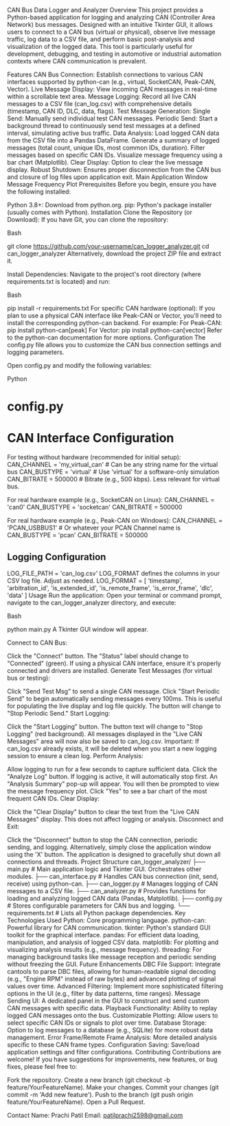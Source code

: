 CAN Bus Data Logger and Analyzer
Overview
This project provides a Python-based application for logging and analyzing CAN (Controller Area Network) bus messages. Designed with an intuitive Tkinter GUI, it allows users to connect to a CAN bus (virtual or physical), observe live message traffic, log data to a CSV file, and perform basic post-analysis and visualization of the logged data. This tool is particularly useful for development, debugging, and testing in automotive or industrial automation contexts where CAN communication is prevalent.

Features
CAN Bus Connection: Establish connections to various CAN interfaces supported by python-can (e.g., virtual, SocketCAN, Peak-CAN, Vector).
Live Message Display: View incoming CAN messages in real-time within a scrollable text area.
Message Logging: Record all live CAN messages to a CSV file (can_log.csv) with comprehensive details (timestamp, CAN ID, DLC, data, flags).
Test Message Generation:
Single Send: Manually send individual test CAN messages.
Periodic Send: Start a background thread to continuously send test messages at a defined interval, simulating active bus traffic.
Data Analysis:
Load logged CAN data from the CSV file into a Pandas DataFrame.
Generate a summary of logged messages (total count, unique IDs, most common IDs, duration).
Filter messages based on specific CAN IDs.
Visualize message frequency using a bar chart (Matplotlib).
Clear Display: Option to clear the live message display.
Robust Shutdown: Ensures proper disconnection from the CAN bus and closure of log files upon application exit.
Main Application Window
Message Frequency Plot
Prerequisites
Before you begin, ensure you have the following installed:

Python 3.8+: Download from python.org.
pip: Python's package installer (usually comes with Python).
Installation
Clone the Repository (or Download):
If you have Git, you can clone the repository:

Bash

git clone https://github.com/your-username/can_logger_analyzer.git
cd can_logger_analyzer
Alternatively, download the project ZIP file and extract it.

Install Dependencies:
Navigate to the project's root directory (where requirements.txt is located) and run:

Bash

pip install -r requirements.txt
For specific CAN hardware (optional): If you plan to use a physical CAN interface like Peak-CAN or Vector, you'll need to install the corresponding python-can backend. For example:
For Peak-CAN: pip install python-can[peak]
For Vector: pip install python-can[vector] Refer to the python-can documentation for more options.
Configuration
The config.py file allows you to customize the CAN bus connection settings and logging parameters.

Open config.py and modify the following variables:

Python

# config.py

# CAN Interface Configuration

 For testing without hardware (recommended for initial setup):
CAN_CHANNEL = 'my_virtual_can' # Can be any string name for the virtual bus
CAN_BUSTYPE = 'virtual'        # Use 'virtual' for a software-only simulation
CAN_BITRATE = 500000           # Bitrate (e.g., 500 kbps). Less relevant for virtual bus.

 For real hardware example (e.g., SocketCAN on Linux):
 CAN_CHANNEL = 'can0'
 CAN_BUSTYPE = 'socketcan'
 CAN_BITRATE = 500000

 For real hardware example (e.g., Peak-CAN on Windows):
 CAN_CHANNEL = 'PCAN_USBBUS1' # Or whatever your PCAN Channel name is
 CAN_BUSTYPE = 'pcan'
 CAN_BITRATE = 500000

 Logging Configuration
 ---------------------
LOG_FILE_PATH = 'can_log.csv'
 LOG_FORMAT defines the columns in your CSV log file. Adjust as needed.
LOG_FORMAT = [
    'timestamp', 'arbitration_id', 'is_extended_id', 'is_remote_frame',
    'is_error_frame', 'dlc', 'data'
]
Usage
Run the application:
Open your terminal or command prompt, navigate to the can_logger_analyzer directory, and execute:

Bash

python main.py
A Tkinter GUI window will appear.

Connect to CAN Bus:

Click the "Connect" button. The "Status" label should change to "Connected" (green).
If using a physical CAN interface, ensure it's properly connected and drivers are installed.
Generate Test Messages (for virtual bus or testing):

Click "Send Test Msg" to send a single CAN message.
Click "Start Periodic Send" to begin automatically sending messages every 100ms. This is useful for populating the live display and log file quickly. The button will change to "Stop Periodic Send."
Start Logging:

Click the "Start Logging" button. The button text will change to "Stop Logging" (red background).
All messages displayed in the "Live CAN Messages" area will now also be saved to can_log.csv.
Important: If can_log.csv already exists, it will be deleted when you start a new logging session to ensure a clean log.
Perform Analysis:

Allow logging to run for a few seconds to capture sufficient data.
Click the "Analyze Log" button.
If logging is active, it will automatically stop first.
An "Analysis Summary" pop-up will appear.
You will then be prompted to view the message frequency plot. Click "Yes" to see a bar chart of the most frequent CAN IDs.
Clear Display:

Click the "Clear Display" button to clear the text from the "Live CAN Messages" display. This does not affect logging or analysis.
Disconnect and Exit:

Click the "Disconnect" button to stop the CAN connection, periodic sending, and logging.
Alternatively, simply close the application window using the 'X' button. The application is designed to gracefully shut down all connections and threads.
Project Structure
can_logger_analyzer/
├── main.py             # Main application logic and Tkinter GUI. Orchestrates other modules.
├── can_interface.py    # Handles CAN bus connection (init, send, receive) using python-can.
├── can_logger.py       # Manages logging of CAN messages to a CSV file.
├── can_analyzer.py     # Provides functions for loading and analyzing logged CAN data (Pandas, Matplotlib).
├── config.py           # Stores configurable parameters for CAN bus and logging.
└── requirements.txt    # Lists all Python package dependencies.
Key Technologies Used
Python: Core programming language.
python-can: Powerful library for CAN communication.
tkinter: Python's standard GUI toolkit for the graphical interface.
pandas: For efficient data loading, manipulation, and analysis of logged CSV data.
matplotlib: For plotting and visualizing analysis results (e.g., message frequency).
threading: For managing background tasks like message reception and periodic sending without freezing the GUI.
Future Enhancements
DBC File Support: Integrate cantools to parse DBC files, allowing for human-readable signal decoding (e.g., "Engine RPM" instead of raw bytes) and advanced plotting of signal values over time.
Advanced Filtering: Implement more sophisticated filtering options in the UI (e.g., filter by data patterns, time ranges).
Message Sending UI: A dedicated panel in the GUI to construct and send custom CAN messages with specific data.
Playback Functionality: Ability to replay logged CAN messages onto the bus.
Customizable Plotting: Allow users to select specific CAN IDs or signals to plot over time.
Database Storage: Option to log messages to a database (e.g., SQLite) for more robust data management.
Error Frame/Remote Frame Analysis: More detailed analysis specific to these CAN frame types.
Configuration Saving: Save/load application settings and filter configurations.
Contributing
Contributions are welcome! If you have suggestions for improvements, new features, or bug fixes, please feel free to:

Fork the repository.
Create a new branch (git checkout -b feature/YourFeatureName).
Make your changes.
Commit your changes (git commit -m 'Add new feature').
Push to the branch (git push origin feature/YourFeatureName).
Open a Pull Request.

Contact
Name: Prachi Patil
Email: patilprachi2598@gmail.com
